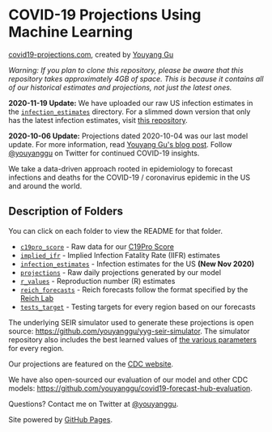# COVID-19 Projections Using Machine Learning

[covid19-projections.com](https://covid19-projections.com/), created by [Youyang Gu](https://youyanggu.com/)

*Warning: If you plan to clone this repository, please be aware that this repository takes approximately 4GB of space. This is because it contains all of our historical estimates and projections, not just the latest ones.*

**2020-11-19 Update:** We have uploaded our raw US infection estimates in the [`infection_estimates`](/infection_estimates) directory. For a slimmed down version that only has the latest infection estimates, visit [this repository](https://github.com/youyanggu/covid19-infection-estimates-latest).

**2020-10-06 Update:** Projections dated 2020-10-04 was our last model update. For more information, read [Youyang Gu's blog post](https://youyanggu.com/blog/six-months-later). Follow [@youyanggu](https://twitter.com/youyanggu) on Twitter for continued COVID-19 insights.

We take a data-driven approach rooted in epidemiology to forecast infections and deaths for the COVID-19 / coronavirus epidemic in the US and around the world.

## Description of Folders

You can click on each folder to view the README for that folder.

* [`c19pro_score`](/c19pro_score) - Raw data for our [C19Pro Score](https://covid19-projections.com/maps/#c19pro-score)
* [`implied_ifr`](/implied_ifr) - Implied Infection Fatality Rate (IIFR) estimates
* [`infection_estimates`](/infection_estimates) - Infection estimates for the US **(New Nov 2020)**
* [`projections`](/projections) - Raw daily projections generated by our model
* [`r_values`](/r_values) - Reproduction number (R) estimates
* [`reich_forecasts`](/reich_forecasts) - Reich forecasts follow the format specified by the [Reich Lab](https://github.com/reichlab/covid19-forecast-hub)
* [`tests_target`](/tests_target) - Testing targets for every region based on our forecasts

The underlying SEIR simulator used to generate these projections is open source: https://github.com/youyanggu/yyg-seir-simulator. The simulator repository also includes the best learned values of [the various parameters](https://github.com/youyanggu/yyg-seir-simulator#parameters) for every region.

Our projections are featured on the [CDC website](https://www.cdc.gov/coronavirus/2019-ncov/covid-data/forecasting-us.html).

We have also open-sourced our evaluation of our model and other CDC models: https://github.com/youyanggu/covid19-forecast-hub-evaluation.

Questions? Contact me on Twitter at [@youyanggu](https://twitter.com/youyanggu).

Site powered by [GitHub Pages](https://pages.github.com/).

